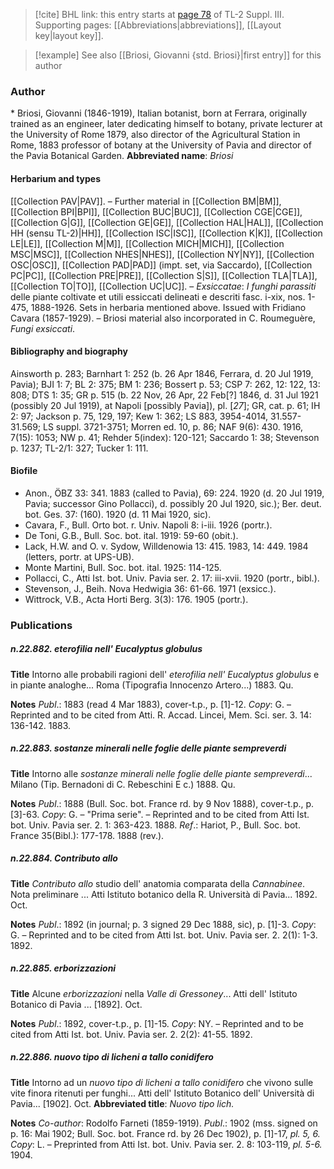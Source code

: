 > [!cite] BHL link: this entry starts at [page 78](https://www.biodiversitylibrary.org/page/33266385) of TL-2 Suppl. III.
> Supporting pages: [[Abbreviations|abbreviations]], [[Layout key|layout key]].

> [!example] See also [[Briosi, Giovanni {std. Briosi}|first entry]] for this author

### Author

\* Briosi, Giovanni (1846-1919), Italian botanist, born at Ferrara, originally trained as an engineer, later dedicating himself to botany, private lecturer at the University of Rome 1879, also director of the Agricultural Station in Rome, 1883 professor of botany at the University of Pavia and director of the Pavia Botanical Garden. 
**Abbreviated name**: *Briosi*

#### Herbarium and types

[[Collection PAV|PAV]]. – Further material in [[Collection BM|BM]], [[Collection BPI|BPI]], [[Collection BUC|BUC]], [[Collection CGE|CGE]], [[Collection G|G]], [[Collection GE|GE]], [[Collection HAL|HAL]], [[Collection HH (sensu TL-2)|HH]], [[Collection ISC|ISC]], [[Collection K|K]], [[Collection LE|LE]], [[Collection M|M]], [[Collection MICH|MICH]], [[Collection MSC|MSC]], [[Collection NHES|NHES]], [[Collection NY|NY]], [[Collection OSC|OSC]], [[Collection PAD|PAD]] (impt. set, via Saccardo), [[Collection PC|PC]], [[Collection PRE|PRE]], [[Collection S|S]], [[Collection TLA|TLA]], [[Collection TO|TO]], [[Collection UC|UC]]. – *Exsiccatae*: *I funghi parassiti* delle piante coltivate et utili essiccati delineati e descriti fasc. i-xix, nos. 1-475, 1888-1926. Sets in herbaria mentioned above. Issued with Fridiano Cavara (1857-1929). – Briosi material also incorporated in C. Roumeguère, *Fungi exsiccati*.

#### Bibliography and biography

Ainsworth p. 283; Barnhart 1: 252 (b. 26 Apr 1846, Ferrara, d. 20 Jul 1919, Pavia); BJI 1: 7; BL 2: 375; BM 1: 236; Bossert p. 53; CSP 7: 262, 12: 122, 13: 808; DTS 1: 35; GR p. 515 (b. 22 Nov, 26 Apr, 22 Feb\[?\] 1846, d. 31 Jul 1921 (possibly 20 Jul 1919), at Napoli \[possibly Pavia\]), pl. \[*27*\]; GR, cat. p. 61; IH 2: 97; Jackson p. 75, 129, 197; Kew 1: 362; LS 883, 3954-4014, 31.557-31.569; LS suppl. 3721-3751; Morren ed. 10, p. 86; NAF 9(6): 430. 1916, 7(15): 1053; NW p. 41; Rehder 5(index): 120-121; Saccardo 1: 38; Stevenson p. 1237; TL-2/1: 327; Tucker 1: 111.

#### Biofile

- Anon., ÖBZ 33: 341. 1883 (called to Pavia), 69: 224. 1920 (d. 20 Jul 1919, Pavia; successor Gino Pollacci), d. possibly 20 Jul 1920, sic.); Ber. deut. bot. Ges. 37: (160). 1920 (d. 11 Mai 1920, sic).
- Cavara, F., Bull. Orto bot. r. Univ. Napoli 8: i-iii. 1926 (portr.).
- De Toni, G.B., Bull. Soc. bot. ital. 1919: 59-60 (obit.).
- Lack, H.W. and O. v. Sydow, Willdenowia 13: 415. 1983, 14: 449. 1984 (letters, portr. at UPS-UB).
- Monte Martini, Bull. Soc. bot. ital. 1925: 114-125.
- Pollacci, C., Atti Ist. bot. Univ. Pavia ser. 2. 17: iii-xvii. 1920 (portr., bibl.).
- Stevenson, J., Beih. Nova Hedwigia 36: 61-66. 1971 (exsicc.).
- Wittrock, V.B., Acta Horti Berg. 3(3): 176. 1905 (portr.).

### Publications

##### n.22.882. eterofilia nell' Eucalyptus globulus

**Title**
Intorno alle probabili ragioni dell' *eterofilia nell' Eucalyptus globulus* e in piante analoghe... Roma (Tipografia Innocenzo Artero...) 1883. Qu.

**Notes**
*Publ*.: 1883 (read 4 Mar 1883), cover-t.p., p. \[1\]-12. *Copy*: G. – Reprinted and to be cited from Atti. R. Accad. Lincei, Mem. Sci. ser. 3. 14: 136-142. 1883.

##### n.22.883. sostanze minerali nelle foglie delle piante sempreverdi

**Title**
Intorno alle *sostanze minerali nelle foglie delle piante sempreverdi*... Milano (Tip. Bernadoni di C. Rebeschini E c.) 1888. Qu.

**Notes**
*Publ*.: 1888 (Bull. Soc. bot. France rd. by 9 Nov 1888), cover-t.p., p. \[3\]-63. *Copy*: G. – "Prima serie". – Reprinted and to be cited from Atti Ist. bot. Univ. Pavia ser. 2. 1: 363-423. 1888.
*Ref*.: Hariot, P., Bull. Soc. bot. France 35(Bibl.): 177-178. 1888 (rev.).

##### n.22.884. Contributo allo

**Title**
*Contributo allo* studio dell' anatomia comparata della *Cannabinee*. Nota preliminare ... Atti Istituto botanico della R. Università di Pavia... 1892. Oct.

**Notes**
*Publ*.: 1892 (in journal; p. 3 signed 29 Dec 1888, sic), p. \[1\]-3. *Copy*: G. – Reprinted and to be cited from Atti Ist. bot. Univ. Pavia ser. 2. 2(1): 1-3. 1892.

##### n.22.885. erborizzazioni

**Title**
Alcune *erborizzazioni* nella *Valle di Gressoney*... Atti dell' Istituto Botanico di Pavia ... \[1892\]. Oct.

**Notes**
*Publ*.: 1892, cover-t.p., p. \[1\]-15. *Copy*: NY. – Reprinted and to be cited from Atti Ist. bot. Univ. Pavia ser. 2. 2(2): 41-55. 1892.

##### n.22.886. nuovo tipo di licheni a tallo conidifero

**Title**
Intorno ad un *nuovo tipo di licheni a tallo conidifero* che vivono sulle vite finora ritenuti per funghi... Atti dell' Istituto Botanico dell' Università di Pavia... \[1902\]. Oct.
**Abbreviated title**: *Nuovo tipo lich.*

**Notes**
*Co-author*: Rodolfo Farneti (1859-1919).
*Publ*.: 1902 (mss. signed on p. 16: Mai 1902; Bull. Soc. bot. France rd. by 26 Dec 1902), p. \[1\]-17, *pl. 5, 6.* *Copy*: L. – Preprinted from Atti Ist. bot. Univ. Pavia ser. 2. 8: 103-119, *pl. 5-6.* 1904.

